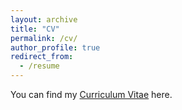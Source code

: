 ```yaml
---
layout: archive
title: "CV"
permalink: /cv/
author_profile: true
redirect_from:
  - /resume
---
```


You can find my [Curriculum Vitae](files/CV.pdf) here.
